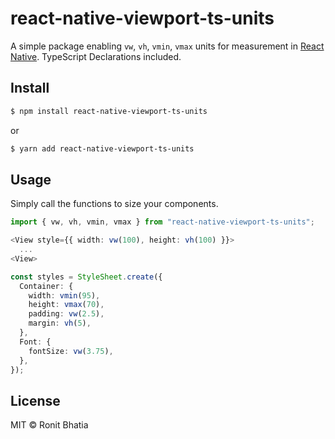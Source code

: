 # react-native-viewport-ts-units

A simple package enabling `vw`, `vh`, `vmin`, `vmax` units for measurement in [React Native](https://github.com/facebook/react-native).
TypeScript Declarations included.

## Install

```sh
$ npm install react-native-viewport-ts-units
```

or

```sh
$ yarn add react-native-viewport-ts-units
```

## Usage

Simply call the functions to size your components.

```typescript
import { vw, vh, vmin, vmax } from "react-native-viewport-ts-units";
```

```typescript
<View style={{ width: vw(100), height: vh(100) }}>
  ...
<View>
```

```typescript
const styles = StyleSheet.create({
  Container: {
    width: vmin(95),
    height: vmax(70),
    padding: vw(2.5),
    margin: vh(5),
  },
  Font: {
    fontSize: vw(3.75),
  },
});
```

## License

MIT © Ronit Bhatia
